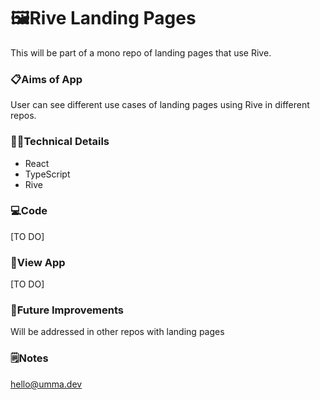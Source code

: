 # 🖼️Rive Landing Pages
This will be part of a mono repo of landing pages that use Rive. 

### 📋Aims of App
User can see different use cases of landing pages using Rive in different repos. 

### 👩‍💻Technical Details
- React
- TypeScript
- Rive 

### 💻Code
[TO DO]

### 👀View App
[TO DO]

### 💭Future Improvements
Will be addressed in other repos with landing pages

### 🗒️Notes
hello@umma.dev
